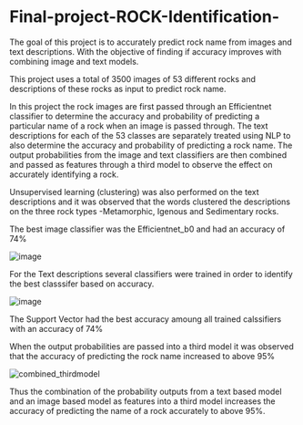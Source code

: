 # Final-project-ROCK-Identification-
The goal of this project is to accurately predict rock name from images and text descriptions. With the objective of finding if accuracy improves with combining image and text models.

This project uses a total of 3500 images of 53 different rocks and descriptions of these rocks as input to predict rock name.

In this project the rock images are first passed through an Efficientnet classifier to determine the accuracy and probability of predicting a particular name of a rock when an image is passed through. The text descriptions for each of the 53 classes are separately treated using NLP to also determine the accuracy and probability of predicting a rock name. The output probabilities from the image and text classifiers are then combined and passed as features through a third model to observe the effect on accurately identifying a rock.  

Unsupervised learning (clustering) was also performed on the text descriptions and it was observed that the words clustered the descriptions on the three rock types -Metamorphic, Igenous and Sedimentary rocks.

The best image classifier was the Efficientnet_b0 and had an accuracy of 74%

![image](https://github.com/tombra1984/Final-project-ROCK-Identification-/assets/127909963/c97f3d9d-23db-4ca3-b3af-cb4f61bd2b39)

For the Text descriptions several classifiers were trained in order to identify the best classsifer based on accuracy. 

![image](https://github.com/tombra1984/Final-project-ROCK-Identification-/assets/127909963/69f2ecc3-6cd4-4f3b-8d71-3bb17d2df6ab)

The Support Vector had the best accuracy amoung all trained calssifiers with an accuracy of 74%

When the output probabilities are passed into a third model it was observed that the accuracy of predicting the rock name increased to above 95%

![combined_thirdmodel](https://github.com/tombra1984/Final-project-ROCK-Identification-/assets/127909963/d60b91f0-16f8-4756-b1d2-0a1e756c4fdd)

Thus the combination of the probability outputs from a text based model and an image based model as features into a third model increases the accuracy of predicting the name of a rock accurately to above 95%.







